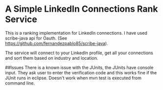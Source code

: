 # A Simple LinkedIn Connections Rank Service 

This is a ranking implementation for LinkedIn connections. I have used scribe-java api for Oauth. (See https://github.com/fernandezpablo85/scribe-java).

The service will connect to your LinkedIn profile, get all your connections and sort them based on industry and location.

##Issues
There is a known issue with the JUnits, the JUnits have console input. They ask user to enter the verification code and this works fine if the JUnit runs in eclipse. Doesn't work when mvn test is executed from command line.